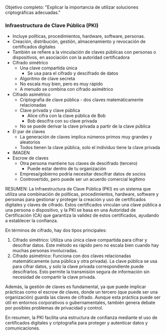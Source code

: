 Objetivo completo: "Explicar la importancia de utilizar soluciones criptográficas adecuadas."

### Infraestructura de Clave Pública (PKI)
- Incluye políticas, procedimientos, hardware, software, personas.
- Creación, distribución, gestión, almacenamiento y revocación de certificados digitales
- También se refiere a la vinculación de claves públicas con personas o dispositivos, en asociación con la autoridad certificadora
- Cifrado simétrico
	- Una clave compartida única
		- Se usa para el cifrado y descifrado de datos
	- Algoritmo de clave secreta
	- No escala muy bien, pero es muy rápido
	- A menudo se combina con cifrado asimétrico
- Cifrado asimétrico
	- Criptografía de clave pública - dos claves matemáticamente relacionadas
	- Clave privada y clave pública
		- Alice cifra con la clave pública de Bob
		- Bob descifra con su clave privada
	- No se puede derivar la clave privada a partir de la clave pública
- El par de claves
	- La generación de claves implica números primos muy grandes y aleatorios
	- Todos tienen la clave pública, solo el individuo tiene la clave privada
- IMAGEN
- Escrow de claves
	- Otra persona mantiene tus claves de descifrado (tercero)
		- Puede estar dentro de tu organización
	- Empresa/gobierno podría necesitar descifrar datos de socios
	- Controvertido, pero puede ser un acuerdo comercial legítimo

RESUMEN: La Infraestructura de Clave Pública (PKI) es un sistema que utiliza una combinación de políticas, procedimientos, hardware, software y personas para gestionar y proteger la creación y uso de certificados digitales y claves de cifrado. Estos certificados vinculan una clave pública a una persona o dispositivo, y la PKI se basa en una Autoridad de Certificación (CA) que garantiza la validez de estos certificados, ayudando a establecer la confianza.

En términos de cifrado, hay dos tipos principales:
1. Cifrado simétrico: Utiliza una única clave compartida para cifrar y descifrar datos. Este método es rápido pero no escala bien cuando hay muchas personas involucradas.
2. Cifrado asimétrico: Funciona con dos claves relacionadas matemáticamente (una pública y otra privada). La clave pública se usa para cifrar datos, y solo la clave privada correspondiente puede descifrarlos. Esto permite la transmisión segura de información sin necesidad de compartir la clave privada.

Además, la gestión de claves es fundamental, ya que puede implicar prácticas como el escrow de claves, donde un tercero (que puede ser una organización) guarda las claves de cifrado. Aunque esta práctica puede ser útil en entornos corporativos o gubernamentales, también genera debate por posibles problemas de privacidad y control.

En resumen, la PKI facilita una estructura de confianza mediante el uso de certificados digitales y criptografía para proteger y autenticar datos y comunicaciones.
